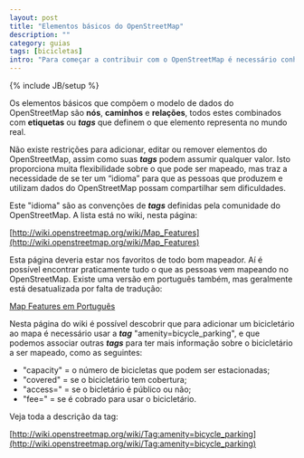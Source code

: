 ```yaml
---
layout: post
title: "Elementos básicos do OpenStreetMap"
description: ""
category: guias
tags: [bicicletas]
intro: "Para começar a contribuir com o OpenStreetMap é necessário conhecer os elementos básicos de mapeamento. Este post explica quais são, e como representar um bicicletário no OpenStreetMap. Não existe restrições para adicionar, editar ou remover elementos do OpenStreetMap, assim como suas tags podem assumir qualquer valor. Isto proporciona muita flexibilidade sobre o que pode ser mapeado..."
---
```

{% include JB/setup %}

Os elementos básicos que compõem o modelo de dados do OpenStreetMap são **nós**, **caminhos** e **relações**, todos estes combinados com **etiquetas** ou ***tags*** que definem o que elemento representa no mundo real.

Não existe restrições para adicionar, editar ou remover elementos do OpenStreetMap, assim como suas ***tags*** podem assumir qualquer valor. Isto proporciona muita flexibilidade sobre o que pode ser mapeado, mas traz a necessidade de se ter um “idioma” para que as pessoas que produzem e utilizam dados do OpenStreetMap possam compartilhar sem dificuldades.

Este "idioma" são as convenções de ***tags*** definidas pela comunidade do OpenStreetMap. A lista está no wiki, nesta página:

[http://wiki.openstreetmap.org/wiki/Map_Features](http://wiki.openstreetmap.org/wiki/Map_Features)

Esta página deveria estar nos favoritos de todo bom mapeador. Aí é possível encontrar praticamente tudo o que as pessoas  vem mapeando no OpenStreetMap. Existe uma versão em português também, mas geralmente está desatualizada por falta de tradução:

[Map Features em Português](http://wiki.openstreetmap.org/wiki/Pt-br:Map_Features)

Nesta página do wiki é possível descobrir que para adicionar um bicicletário ao mapa é necessário usar a ***tag*** "amenity=bicycle_parking", e que podemos associar outras ***tags*** para ter mais informação sobre o bicicletário a ser mapeado, como as seguintes:

* "capacity" = o número de bicicletas que podem ser estacionadas;
* "covered" = se o bicicletário tem cobertura; 
* "access=" = se o bicletário é público ou não; 
* "fee=" = se é cobrado para usar o bicicletário.

Veja toda a descrição da tag:

[http://wiki.openstreetmap.org/wiki/Tag:amenity=bicycle_parking](http://wiki.openstreetmap.org/wiki/Tag:amenity=bicycle_parking)